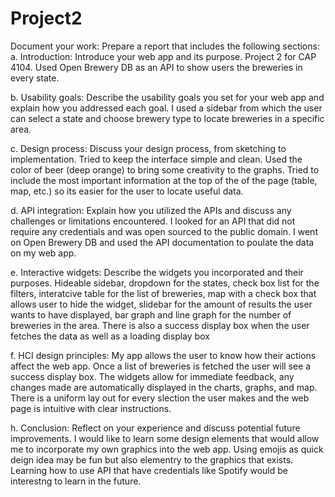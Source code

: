 # Project2


Document your work: Prepare a report that includes the following sections:
a. Introduction: Introduce your web app and its purpose.
Project 2 for CAP 4104. Used Open Brewery DB as an API to show users the breweries in every state. 

b. Usability goals: Describe the usability goals you set for your web app and explain how you addressed each goal.
I used a sidebar from which the user can select a state and choose brewery type to locate breweries in a specific area. 

c. Design process: Discuss your design process, from sketching to implementation.
Tried to keep the interface simple and clean. Used the color of beer (deep orange) to bring some creativity to the graphs. Tried to include the most important information at the 
top of the of the page (table, map, etc.) so its easier for the user to locate useful data. 

d. API integration: Explain how you utilized the APIs and discuss any challenges or limitations encountered.
I looked for an API that did not require any credentials and was open sourced to the public domain. I went on Open Brewery DB and used the API documentation
to poulate the data on my web app. 

e. Interactive widgets: Describe the widgets you incorporated and their purposes.
Hideable sidebar, dropdown for the states, check box list for the filters, interatcive table for the list of breweries, map with a check box that allows user to hide the widget, 
slidebar for the amount of results the user wants to have displayed, bar graph and line graph for the number of breweries in the area. There is also a success display box when the user fetches the data as well as a loading display box  

f. HCI design principles:
My app allows the user to know how their actions affect the web app. Once a list of breweries is fetched the user will see a success display box. The widgets allow for immediate feedback, any changes made are automatically displayed in the charts, graphs, and map. There is a uniform lay out for every slection the user makes and the 
web page is intuitive with clear instructions. 


h. Conclusion: Reflect on your experience and discuss potential future improvements.
I would like to learn some design elements that would allow me to incorporate my own graphics into the web app. 
Using emojis as quick deign idea may be fun but also elementry to the graphics that exists. Learning how to 
use API that have credentials like Spotify would be interestng to learn in the future. 
